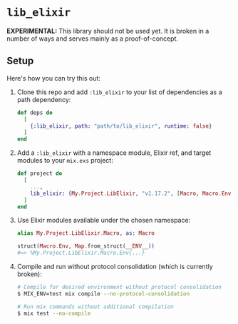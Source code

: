 # `lib_elixir`

**EXPERIMENTAL:** This library should not be used yet.
It is broken in a number of ways and serves mainly as a proof-of-concept.

## Setup

Here's how you can try this out:

1. Clone this repo and add `:lib_elixir` to your list of dependencies as a path dependency:

    ```elixir
    def deps do
      [
        {:lib_elixir, path: "path/to/lib_elixir", runtime: false}
      ]
    end
    ```

2. Add a `:lib_elixir` with a namespace module, Elixir ref, and target modules to your `mix.exs` project:

    ```elixir
    def project do
      [
        ...,
        lib_elixir: {My.Project.LibElixir, "v1.17.2", [Macro, Macro.Env]}
      ]
    end
    ```

3. Use Elixir modules available under the chosen namespace:

    ```elixir
    alias My.Project.LibElixir.Macro, as: Macro

    struct(Macro.Env, Map.from_struct(__ENV__))
    #=> %My.Project.LibElixir.Macro.Env{...}
    ```

4. Compile and run without protocol consolidation (which is currently broken):

    ```sh
    # Compile for desired environment without protocol consolidation
    $ MIX_ENV=test mix compile --no-protocol-consolidation

    # Run mix commands without additional compilation
    $ mix test --no-compile
    ```
